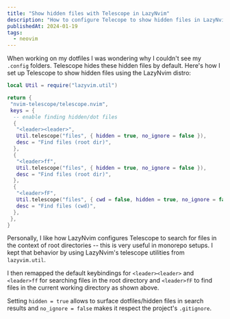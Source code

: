 ```yaml
---
title: "Show hidden files with Telescope in LazyNvim"
description: "How to configure Telecope to show hidden files in LazyNvim so dotfiles are visible while still respecting .gitignore"
publishedAt: 2024-01-19
tags:
  - neovim
---
```


When working on my dotfiles I was wondering why I couldn't see my `.config` folders. Telescope hides these hidden files by default. Here's how I set up Telescope to show hidden files using the LazyNvim distro:

```lua title="lua/plugins/telescope.lua"
local Util = require("lazyvim.util")

return {
 "nvim-telescope/telescope.nvim",
 keys = {
  -- enable finding hidden/dot files
  {
   "<leader><leader>",
   Util.telescope("files", { hidden = true, no_ignore = false }),
   desc = "Find files (root dir)",
  },
  {
   "<leader>ff",
   Util.telescope("files", { hidden = true, no_ignore = false }),
   desc = "Find files (root dir)",
  },
  {
   "<leader>fF",
   Util.telescope("files", { cwd = false, hidden = true, no_ignore = false }),
   desc = "Find files (cwd)",
  },
 },
}
```

Personally, I like how LazyNvim configures Telescope to search for files in the context of root directories -- this is very useful in monorepo setups. I kept that behavior by using LazyNvim's telescope utilities from `lazyvim.util`.

I then remapped the default keybindings for `<leader><leader>` and `<leader>ff` for searching files in the root directory and `<leader>fF` to find files in the current working directory as shown above.

Setting `hidden = true` allows to surface dotfiles/hidden files in search results and `no_ignore = false` makes it respect the project's `.gitignore`.
